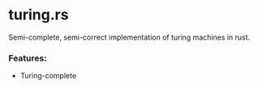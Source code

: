 # turing.rs
Semi-complete, semi-correct implementation of turing machines in rust.

### Features:
- Turing-complete
